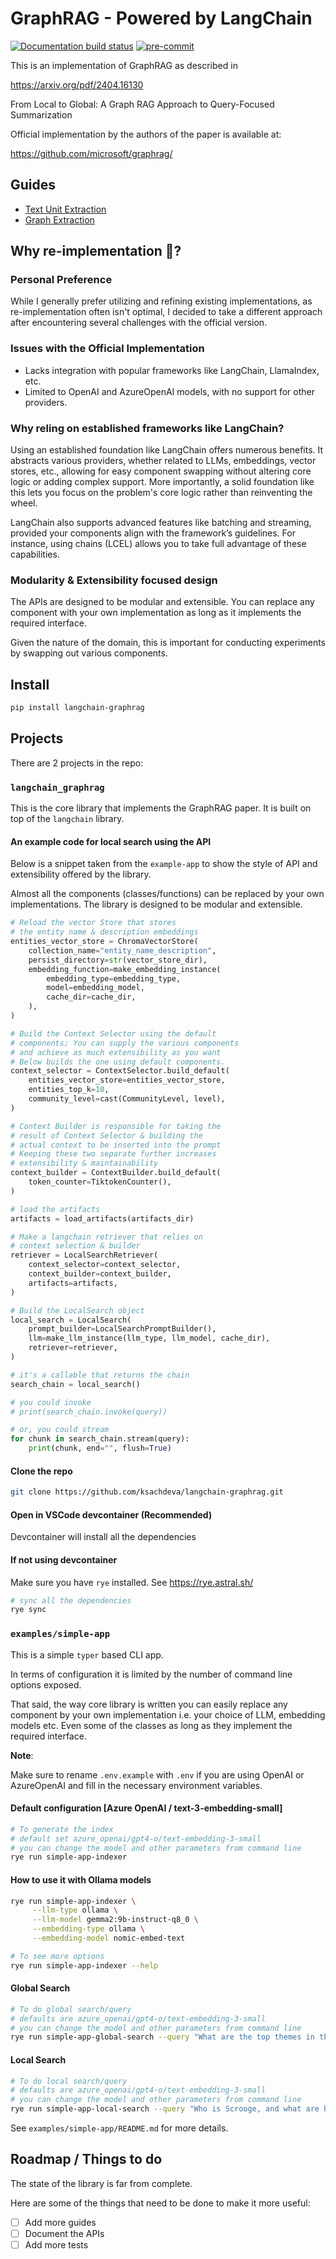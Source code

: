 # GraphRAG - Powered by LangChain

[![Documentation build status](https://readthedocs.org/projects/langchain-graphrag/badge/?version=latest
)](https://langchain-graphrag.readthedocs.io/en/latest/)
[![pre-commit](https://img.shields.io/badge/pre--commit-enabled-brightgreen?logo=pre-commit)](https://github.com/pre-commit/pre-commit)


This is an implementation of GraphRAG as described in

https://arxiv.org/pdf/2404.16130

From Local to Global: A Graph RAG Approach to Query-Focused Summarization

Official implementation by the authors of the paper is available at:

https://github.com/microsoft/graphrag/

## Guides

- [Text Unit Extraction](https://langchain-graphrag.readthedocs.io/en/latest/guides/text_units_extraction/)
- [Graph Extraction](https://langchain-graphrag.readthedocs.io/en/latest/guides/graph_extraction/)

## Why re-implementation 🤔?

### Personal Preference

While I generally prefer utilizing and refining existing implementations, as re-implementation often isn't optimal, I decided to take a different approach after encountering several challenges with the official version.

### Issues with the Official Implementation

- Lacks integration with popular frameworks like LangChain, LlamaIndex, etc.
- Limited to OpenAI and AzureOpenAI models, with no support for other providers.

### Why reling on established frameworks like LangChain?

Using an established foundation like LangChain offers numerous benefits. It abstracts various providers, whether related to LLMs, embeddings, vector stores, etc., allowing for easy component swapping without altering core logic or adding complex support. More importantly, a solid foundation like this lets you focus on the problem's core logic rather than reinventing the wheel.

LangChain also supports advanced features like batching and streaming, provided your components align with the framework’s guidelines. For instance, using chains (LCEL) allows you to take full advantage of these capabilities.

### Modularity & Extensibility focused design

The APIs are designed to be modular and extensible. You can replace any component with your own implementation as long as it implements the required interface. 

Given the nature of the domain, this is important for conducting experiments by swapping out various components.

## Install 

```bash
pip install langchain-graphrag
```

## Projects

There are 2 projects in the repo:

### `langchain_graphrag`

This is the core library that implements the GraphRAG paper. It is built on top of the `langchain` library.

#### An example code for local search using the API

Below is a snippet taken from the `example-app` to show the style of API
and extensibility offered by the library.

Almost all the components (classes/functions) can be replaced by your own
implementations. The library is designed to be modular and extensible.

```python
# Reload the vector Store that stores
# the entity name & description embeddings
entities_vector_store = ChromaVectorStore(
    collection_name="entity_name_description",
    persist_directory=str(vector_store_dir),
    embedding_function=make_embedding_instance(
        embedding_type=embedding_type,
        model=embedding_model,
        cache_dir=cache_dir,
    ),
)

# Build the Context Selector using the default
# components; You can supply the various components
# and achieve as much extensibility as you want
# Below builds the one using default components.
context_selector = ContextSelector.build_default(
    entities_vector_store=entities_vector_store,
    entities_top_k=10,
    community_level=cast(CommunityLevel, level),
)

# Context Builder is responsible for taking the
# result of Context Selector & building the
# actual context to be inserted into the prompt
# Keeping these two separate further increases
# extensibility & maintainability
context_builder = ContextBuilder.build_default(
    token_counter=TiktokenCounter(),
)

# load the artifacts
artifacts = load_artifacts(artifacts_dir)

# Make a langchain retriever that relies on
# context selection & builder
retriever = LocalSearchRetriever(
    context_selector=context_selector,
    context_builder=context_builder,
    artifacts=artifacts,
)

# Build the LocalSearch object
local_search = LocalSearch(
    prompt_builder=LocalSearchPromptBuilder(),
    llm=make_llm_instance(llm_type, llm_model, cache_dir),
    retriever=retriever,
)

# it's a callable that returns the chain
search_chain = local_search()

# you could invoke
# print(search_chain.invoke(query))

# or, you could stream
for chunk in search_chain.stream(query):
    print(chunk, end="", flush=True)
```


#### Clone the repo

```bash
git clone https://github.com/ksachdeva/langchain-graphrag.git
```
#### Open in VSCode devcontainer (Recommended)

Devcontainer will install all the dependencies

#### If not using devcontainer

Make sure you have `rye` installed. See https://rye.astral.sh/

```bash
# sync all the dependencies
rye sync
```

### `examples/simple-app`

This is a simple `typer` based CLI app.

In terms of configuration it is limited by the number of command line options exposed.

That said, the way core library is written you can easily replace any component by
your own implementation i.e. your choice of LLM, embedding models etc. Even some of
the classes as long as they implement the required interface.

**Note**:

Make sure to rename `.env.example` with `.env` if you are using OpenAI or AzureOpenAI
and fill in the necessary environment variables.

#### Default configuration [Azure OpenAI / text-3-embedding-small]

```bash
# To generate the index
# default set azure_openai/gpt4-o/text-embedding-3-small
# you can change the model and other parameters from command line
rye run simple-app-indexer
```

#### How to use it with Ollama models

```bash
rye run simple-app-indexer \
     --llm-type ollama \
     --llm-model gemma2:9b-instruct-q8_0 \
     --embedding-type ollama \
     --embedding-model nomic-embed-text 
```

```bash
# To see more options
rye run simple-app-indexer --help
```

#### Global Search


```bash
# To do global search/query
# defaults are azure_openai/gpt4-o/text-embedding-3-small
# you can change the model and other parameters from command line
rye run simple-app-global-search --query "What are the top themes in this story?"
```

#### Local Search


```bash
# To do local search/query
# defaults are azure_openai/gpt4-o/text-embedding-3-small
# you can change the model and other parameters from command line
rye run simple-app-local-search --query "Who is Scrooge, and what are his main relationships?"
```

See `examples/simple-app/README.md` for more details.

## Roadmap / Things to do

The state of the library is far from complete. 

Here are some of the things that need to be done to make it more useful:

- [ ] Add more guides
- [ ] Document the APIs
- [ ] Add more tests
